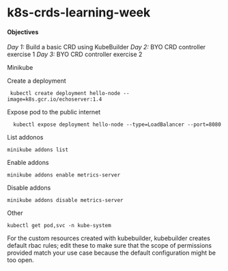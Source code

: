 # k8s-crds-learning-week

#### Objectives

*Day 1:* Build a basic CRD using KubeBuilder
*Day 2:* BYO CRD controller exercise 1
*Day 3:* BYO CRD controller exercise 2

Minikube

Create a deployment
```
 kubectl create deployment hello-node --image=k8s.gcr.io/echoserver:1.4
```
Expose pod to the public internet
```
  kubectl expose deployment hello-node --type=LoadBalancer --port=8080
```
List addonos
```
minikube addons list
```

Enable addons
```
minikube addons enable metrics-server
```
Disable addons
```
minikube addons disable metrics-server
```
Other
```
kubectl get pod,svc -n kube-system
```

For the custom resources created with kubebuilder, kubebuilder creates default rbac rules; edit these to
make sure that the scope of permissions provided match your use case because the default configuration
might be too open.
